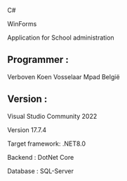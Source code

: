 C#

WinForms

Application for School administration

Programmer :
------------
Verboven Koen  Vosselaar Mpad  België

Version :
---------
Visual Studio Community 2022

Version 17.7.4

Target framework: .NET8.0

Backend : DotNet Core

Database : SQL-Server


